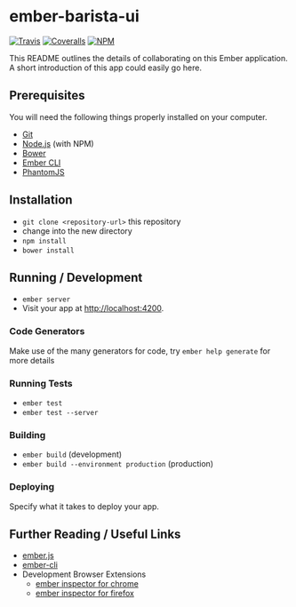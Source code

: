 [ci-img]: https://img.shields.io/travis/ciena-blueplanet/ember-barista-ui.svg "Travis CI Build Status"
[ci-url]: https://travis-ci.org/ciena-blueplanet/ember-barista-ui
[cov-img]: https://img.shields.io/coveralls/ciena-blueplanet/ember-barista-ui.svg "Coveralls Code Coverage"
[cov-url]: https://coveralls.io/github/ciena-blueplanet/ember-barista-ui
[npm-img]: https://img.shields.io/npm/v/ember-barista-ui.svg "NPM Version"
[npm-url]: https://www.npmjs.com/package/ember-barista-ui
# ember-barista-ui
[![Travis][ci-img]][ci-url] [![Coveralls][cov-img]][cov-url] [![NPM][npm-img]][npm-url]


This README outlines the details of collaborating on this Ember application.
A short introduction of this app could easily go here.

## Prerequisites

You will need the following things properly installed on your computer.

* [Git](http://git-scm.com/)
* [Node.js](http://nodejs.org/) (with NPM)
* [Bower](http://bower.io/)
* [Ember CLI](http://www.ember-cli.com/)
* [PhantomJS](http://phantomjs.org/)

## Installation

* `git clone <repository-url>` this repository
* change into the new directory
* `npm install`
* `bower install`

## Running / Development

* `ember server`
* Visit your app at [http://localhost:4200](http://localhost:4200).

### Code Generators

Make use of the many generators for code, try `ember help generate` for more details

### Running Tests

* `ember test`
* `ember test --server`

### Building

* `ember build` (development)
* `ember build --environment production` (production)

### Deploying

Specify what it takes to deploy your app.

## Further Reading / Useful Links

* [ember.js](http://emberjs.com/)
* [ember-cli](http://www.ember-cli.com/)
* Development Browser Extensions
  * [ember inspector for chrome](https://chrome.google.com/webstore/detail/ember-inspector/bmdblncegkenkacieihfhpjfppoconhi)
  * [ember inspector for firefox](https://addons.mozilla.org/en-US/firefox/addon/ember-inspector/)
